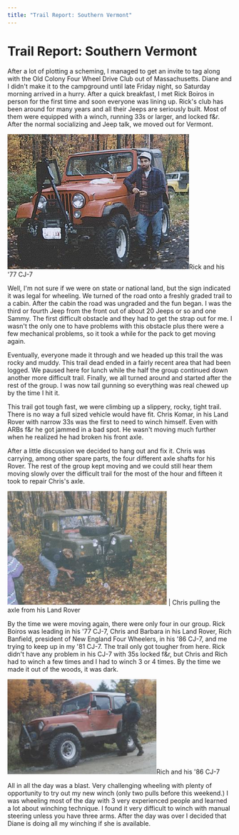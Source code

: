 ```yaml
---
title: "Trail Report: Southern Vermont"
---
```

# Trail Report: Southern Vermont

After a lot of plotting a scheming, I managed to get an invite to tag along with the Old Colony Four Wheel Drive Club out of Massachusetts. Diane and I didn't make it to the campground until late Friday night, so Saturday morning arrived in a hurry. After a quick breakfast, I met Rick Boiros in person for the first time and soon everyone was lining up. Rick's club has been around for many years and all their Jeeps are seriously built. Most of them were equipped with a winch, running 33s or larger, and locked f&r. After the normal socializing and Jeep talk, we moved out for Vermont.

![](../../img/terry/trail/rick_boiros.jpg "")Rick and his '77 CJ-7

Well, I'm not sure if we were on state or national land, but the sign indicated it was legal for wheeling. We turned of the road onto a freshly graded trail to a cabin. After the cabin the road was ungraded and the fun began. I was the third or fourth Jeep from the front out of about 20 Jeeps or so and one Sammy. The first difficult obstacle and they had to get the strap out for me. I wasn't the only one to have problems with this obstacle plus there were a few mechanical problems, so it took a while for the pack to get moving again.

Eventually, everyone made it through and we headed up this trail the was rocky and muddy. This trail dead ended in a fairly recent area that had been logged. We paused here for lunch while the half the group continued down another more difficult trail. Finally, we all turned around and started after the rest of the group. I was now tail gunning so everything was real chewed up by the time I hit it.

This trail got tough fast, we were climbing up a slippery, rocky, tight trail. There is no way a full sized vehicle would have fit. Chris Komar, in his Land Rover with narrow 33s was the first to need to winch himself. Even with ARBs f&r he got jammed in a bad spot. He wasn't moving much further when he realized he had broken his front axle.

After a little discussion we decided to hang out and fix it. Chris was carrying, among other spare parts, the four different axle shafts for his Rover. The rest of the group kept moving and we could still hear them moving slowly over the difficult trail for the most of the hour and fifteen it took to repair Chris's axle.

![](../../img/terry/trail/chris_komar.jpg "") |  Chris pulling the axle from his Land Rover

By the time we were moving again, there were only four in our group. Rick Boiros was leading in his '77 CJ-7, Chris and Barbara in his Land Rover, Rich Banfield, president of New England Four Wheelers, in his '86 CJ-7, and me trying to keep up in my '81 CJ-7. The trail only got tougher from here. Rick didn't have any problem in his CJ-7 with 35s locked f&r, but Chris and Rich had to winch a few times and I had to winch 3 or 4 times. By the time we made it out of the woods, it was dark.

![](../../img/terry/trail/rich_banfield.jpg "")Rich and his '86 CJ-7

All in all the day was a blast. Very challenging wheeling with plenty of opportunity to try out my new winch (only two pulls before this weekend.) I was wheeling most of the day with 3 very experienced people and learned a lot about winching technique. I found it very difficult to winch with manual steering unless you have three arms. After the day was over I decided that Diane is doing all my winching if she is available.